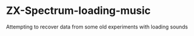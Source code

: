 # ZX-Spectrum-loading-music
Attempting to recover data from some old experiments with loading sounds

